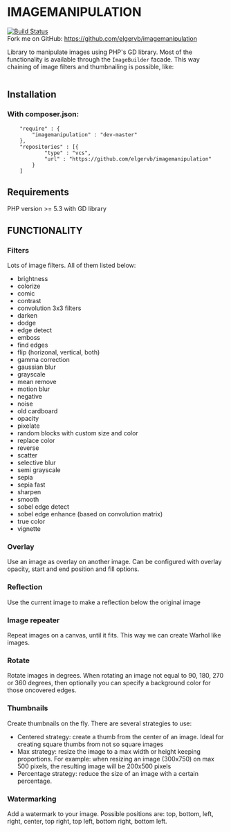 
# IMAGEMANIPULATION

[![Build Status](https://travis-ci.org/elgervb/imagemanipulation.svg?branch=master)](https://travis-ci.org/elgervb/imagemanipulation)<br/>
Fork me on GitHub: https://github.com/elgervb/imagemanipulation

Library to manipulate images using PHP's GD library. Most of the functionality is available through the `ImageBuilder` facade.
This way chaining of image filters and thumbnailing is possible, like:

```php

```


## Installation

### With composer.json:

```
	"require" : {
		"imagemanipulation" : "dev-master"
	},
	"repositories" : [{
			"type" : "vcs",
			"url" : "https://github.com/elgervb/imagemanipulation"
		}
	]
```
## Requirements

PHP version >= 5.3
with GD library
    

## FUNCTIONALITY

### Filters

Lots of image filters. All of them listed below:

* brightness
* colorize
* comic
* contrast
* convolution 3x3 filters
* darken
* dodge
* edge detect
* emboss
* find edges
* flip (horizonal, vertical, both)
* gamma correction
* gaussian blur
* grayscale
* mean remove
* motion blur
* negative
* noise
* old cardboard
* opacity
* pixelate
* random blocks with custom size and color
* replace color
* reverse
* scatter
* selective blur
* semi grayscale
* sepia
* sepia fast
* sharpen
* smooth
* sobel edge detect
* sobel edge enhance (based on convolution matrix)
* true color
* vignette


### Overlay

Use an image as overlay on another image. Can be configured with overlay opacity, start and end position and fill options.


### Reflection

Use the current image to make a reflection below the original image


### Image repeater

Repeat images on a canvas, until it fits. This way we can create Warhol like images.


### Rotate

Rotate images in degrees. When rotating an image not equal to 90, 180, 270 or 360 degrees, then optionally you can specify a background color for those oncovered edges.


### Thumbnails

Create thumbnails on the fly. There are several strategies to use:

* Centered strategy: create a thumb from the center of an image. Ideal for creating square thumbs from not so square images
* Max strategy: resize the image to a max width or height keeping proportions. For example: when resizing an image (300x750) on max 500 pixels, the resulting image will be 200x500 pixels
* Percentage strategy: reduce the size of an image with a certain percentage. 


### Watermarking

Add a watermark to your image. Possible positions are: top, bottom, left, right, center, top right, top left, bottom right, bottom left.
